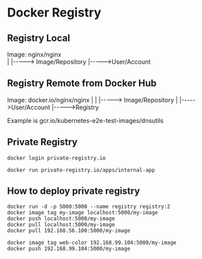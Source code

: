 # Docker Registry
## Registry Local
Image: nginx/nginx  
                |       |-----> Image/Repository 
                |----->User/Account

## Registry Remote from Docker Hub
Image: docker.io/nginx/nginx
                |               |           |-----> Image/Repository
                |               |----->User/Account
                |----->Registry

Example is gcr.io/kubernetes-e2e-test-images/dnsutils

## Private Registry
```
docker login private-registry.io

docker run private-registry.io/apps/internal-app
```

## How to deploy private registry
```
docker run -d -p 5000:5000 --name registry registry:2
docker image tag my-image localhost:5000/my-image
docker push localhost:5000/my-image
docker pull localhost:5000/my-image
docker pull 192.168.56.100:5000/my-image
```
```
docker image tag web-color 192.168.99.104:5000/my-image
docker push 192.168.99.104:5000/my-image
```



